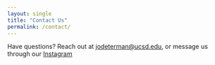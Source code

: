 ```yaml
---
layout: single
title: "Contact Us"
permalink: /contact/
---
```


Have questions? Reach out at [jodeterman@ucsd.edu](mailto:jodeterman@ucsd.edu), or message us through our [Instagram](https://www.instagram.com/sd_cyber_conf/)

